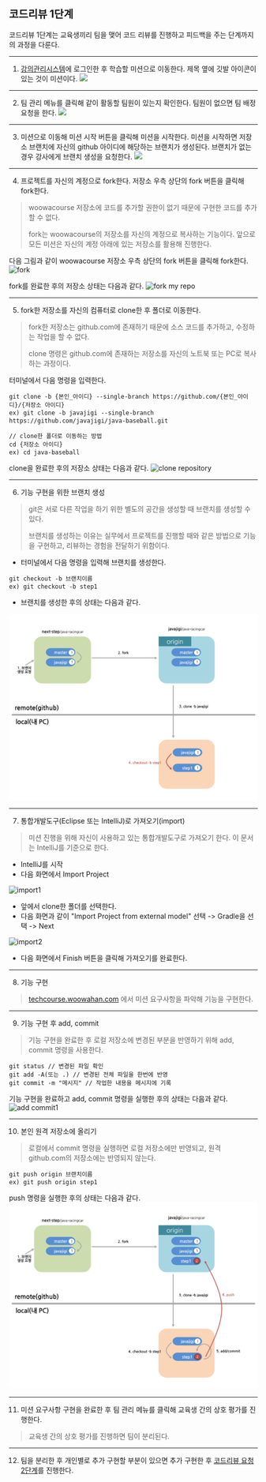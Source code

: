 ## 코드리뷰 1단계
코드리뷰 1단계는 교육생끼리 팀을 맺어 코드 리뷰를 진행하고 피드백을 주는 단계까지의 과정을 다룬다.

---
1. [강의관리시스템](https://techcourse.woowahan.com)에 로그인한 후 학습할 미션으로 이동한다.  제목 옆에 깃발 아이콘이 있는 것이 미션이다.
![](./review-step1-images/select_mission.png)


---
2. 팀 관리 메뉴를 클릭해 같이 활동할 팀원이 있는지 확인한다. 팀원이 없으면 팀 배정 요청을 한다.
![](./review-step1-images/my_team_btn.png)

---
3. 미션으로 이동해 미션 시작 버튼을 클릭해 미션을 시작한다. 
미션을 시작하면 저장소 브랜치에 자신의 github 아이디에 해당하는 브랜치가 생성된다. 브랜치가 없는 경우 강사에게 브랜치 생성을 요청한다.
![](./review-step1-images/begin_mission_btn.png)

---
4. 프로젝트를 자신의 계정으로 fork한다. 저장소 우측 상단의 fork 버튼을 클릭해 fork한다.
> woowacourse 저장소에 코드를 추가할 권한이 없기 때문에 구현한 코드를 추가할 수 없다.
> 
> fork는 woowacourse의 저장소를 자신의 계정으로 복사하는 기능이다. 앞으로 모든 미션은 자신의 계정 아래에 있는 저장소를 활용해 진행한다.

다음 그림과 같이 woowacourse 저장소 우측 상단의 fork 버튼을 클릭해 fork한다.
![fork](./images/etc/fork.png)

fork를 완료한 후의 저장소 상태는 다음과 같다.
![fork my repo](./images/fork_my_repo.png)

---
5. fork한 저장소를 자신의 컴퓨터로 clone한 후 폴더로 이동한다.
> fork한 저장소는 github.com에 존재하기 때문에 소스 코드를 추가하고, 수정하는 작업을 할 수 없다.
>
> clone 명령은 github.com에 존재하는 저장소를 자신의 노트북 또는 PC로 복사하는 과정이다.

터미널에서 다음 명령을 입력한다.

```
git clone -b {본인_아이디} --single-branch https://github.com/{본인_아이디}/{저장소 아이디}
ex) git clone -b javajigi --single-branch https://github.com/javajigi/java-baseball.git
```

```
// clone한 폴더로 이동하는 방법
cd {저장소 아이디}
ex) cd java-baseball
```

clone을 완료한 후의 저장소 상태는 다음과 같다.
![clone repository](./images/clone_repository.png)

---
6. 기능 구현을 위한 브랜치 생성
> git은 서로 다른 작업을 하기 위한 별도의 공간을 생성할 때 브랜치를 생성할 수 있다.
>
> 브랜치를 생성하는 이유는 실무에서 프로젝트를 진행할 때와 같은 방법으로 기능을 구현하고, 리뷰하는 경험을 전달하기 위함이다.

* 터미널에서 다음 명령을 입력해 브랜치를 생성한다.

```
git checkout -b 브랜치이름
ex) git checkout -b step1
```

* 브랜치를 생성한 후의 상태는 다음과 같다.

![checkout step1](./images/checkout_step1.png)

---
7. 통합개발도구(Eclipse 또는 IntelliJ)로 가져오기(import)
> 미션 진행을 위해 자신이 사용하고 있는 통합개발도구로 가져오기 한다. 이 문서는 IntelliJ를 기준으로 한다.

* IntelliJ를 시작
* 다음 화면에서 Import Project

![import1](./images/etc/import1.png)

* 앞에서 clone한 폴더를 선택한다.
* 다음 화면과 같이 "Import Project from external model" 선택 -> Gradle을 선택 -> Next

![import2](./images/etc/import2.png)

* 다음 화면에서 Finish 버튼을 클릭해 가져오기를 완료한다.

---
8. 기능 구현
> [techcourse.woowahan.com](https://techcourse.woowahan.com) 에서 미션 요구사항을 파악해 기능을 구현한다.

---
9. 기능 구현 후 add, commit
> 기능 구현을 완료한 후 로컬 저장소에 변경된 부분을 반영하기 위해 add, commit 명령을 사용한다.

```
git status // 변경된 파일 확인
git add -A(또는 .) // 변경된 전체 파일을 한번에 반영
git commit -m "메시지" // 작업한 내용을 메시지에 기록
```

기능 구현을 완료하고 add, commit 명령을 실행한 후의 상태는 다음과 같다.
![add commit1](./images/add_commit.png)

---
10. 본인 원격 저장소에 올리기
> 로컬에서 commit 명령을 실행하면 로컬 저장소에만 반영되고, 원격 github.com의 저장소에는 반영되지 않는다.

```
git push origin 브랜치이름
ex) git push origin step1
```

push 명령을 실행한 후의 상태는 다음과 같다.
![push](./images/push1.png)

---
11. 미션 요구사항 구현을 완료한 후 팀 관리 메뉴를 클릭해 교육생 간의 상호 평가를 진행한다.
> 교육생 간의 상호 평가를 진행하면 팀이 분리된다.

---
12. 팀을 분리한 후 개인별로 추가 구현할 부분이 있으면 추가 구현한 후 [코드리뷰 요청 2단계](./review-step2.md)를 진행한다.

